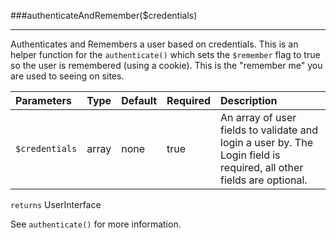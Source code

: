 <a id="authenticateAndRemember"></a>
###authenticateAndRemember($credentials)

----------

Authenticates and Remembers a user based on credentials. This is an helper function for the `authenticate()` which sets the `$remember` flag to true so the user is remembered (using a cookie). This is the "remember me" you are used to seeing on sites.

Parameters          | Type                | Default             | Required            | Description
:------------------ | :------------------ | :------------------ | :------------------ | :------------------
`$credentials`      | array               | none                | true                | An array of user fields to validate and login a user by. The Login field is required, all other fields are optional.

`returns` UserInterface

See `authenticate()` for more information.
